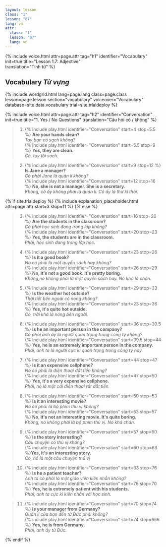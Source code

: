 ```yaml
---
layout: lesson
class: "1"
lesson: "07"
lang: vn
attr:
  class: "1"
  lesson: "07"
  lang: vn
---
```


{%  include voice.html attr=page.attr                     tag="h1"
	identifier="Vocabulary"  init=true
	title="Lesson 1.7: Adjective"        
	translation="Tính từ"
%}

## Vocabulary   *Từ vựng*


{% include wordgrid.html lang=page.lang
		class=page.class 
		lesson=page.lesson 
		section="vocabulary"
		voiceover="Vocabulary"
		database=site.data.vocabulary 
		trial=site.trialdeploy %}


{%  include voice.html attr=page.attr                     tag="h2"
	identifier="Conversation"  init=true
	title="1. Yes / No Questions"
	translation="Câu hỏi có / không"
%}


> 1. {% include play.html identifier="Conversation" start=4 stop=5.5 %} **Are your hands clean?**   
*Tay bạn có sạch không?*       
> {% include play.html identifier="Conversation" start=5.5 stop=9 %} **Yes, they are clean.**    
*Có, tay tôi sạch.*   

> 2. {% include play.html identifier="Conversation" start=9 stop=12 %} **Is Jane a manager?**   
*Có phải Jane là quản lí không?*   
> {% include play.html identifier="Conversation" start=12 stop=16 %} **No, she is not a manager. She is a secretary.**  
*Không, cô ấy không phải là quản lí. Cô ấy là thư kí thôi.*   

{% if site.trialdeploy %}
	{% include explanation_placeholder.html  attr=page.attr     start=3 stop=11 %}
	{% else %}

> 3. {% include play.html identifier="Conversation" start=16 stop=20 %} **Are the students in the classroom?**    
*Có phải học sinh đang trong lớp không?*    
> {% include play.html identifier="Conversation" start=20 stop=23 %} **Yes, the students are in the classroom.**  
*Phải, học sinh đang trong lớp học.*   

> 4. {% include play.html identifier="Conversation" start=23 stop=26 %} **Is it a good book?**   
*Nó có phải là một quyển sách hay không?*      
> {% include play.html identifier="Conversation" start=26 stop=29 %} **No, it's not a good book. It's pretty boring.**      
*Không,nó không phải là một quyển sách hay. Nó khá là chán.*    


> 5. {% include play.html identifier="Conversation" start=29 stop=33 %} **Is the weather hot outside?**   
*Thời tiết bên ngoài có nóng không?*     
> {% include play.html identifier="Conversation" start=23 stop=36 %} **Yes, it's quite hot outside.**    
*Có, trời khá là nóng bên ngoài.*   

> 6. {% include play.html identifier="Conversation" start=36 stop=39.5 %} **Is he an important person in the company?**     
*Có phải anh ấy là người quan trọng trong công ty không?*    
> {% include play.html identifier="Conversation" start=39.5 stop=44 %} **Yes, he is an extremely important person in the company.**    
*Phải, anh ta là người cực kì quan trọng trong công ty này.*    

> 7. {% include play.html identifier="Conversation" start=44 stop=47 %} **Is it an expensive cellphone?**    
*Nó có phải là điện thoại đắt tiền không?*    
> {% include play.html identifier="Conversation" start=47 stop=50 %} **Yes, it's a very expensive cellphone.**   
*Phải, nó là một cái điện thoại rất đắt tiền.*   

  
> 8. {% include play.html identifier="Conversation" start=50 stop=53 %} **Is it an interesting movie?**     
*Nó có phải là bộ phim thú vị không?*    
> {% include play.html identifier="Conversation" start=53 stop=57 %} **No, it's not an interesting movie. It's quite boring.**    
*Không, nó không phải là bộ phim thú vị. Nó khá chán.*    
  
> 9. {% include play.html identifier="Conversation" start=57 stop=60 %} **Is the story interesting?**   
*Câu chuyện có thú vị không?*    
> {% include play.html identifier="Conversation" start=60 stop=63 %}**Yes, it's an interesting story.**    
*Có, nó là một câu chuyện thú vị*    
  
> 10. {% include play.html identifier="Conversation" start=63 stop=76 %} **Is he a patient teacher?**   
*Anh ta có phải là một giáo viên kiên nhẫn không?*   
> {% include play.html identifier="Conversation" start=76 stop=70 %} **Yes, he is extremely patient with his students.**    
*Phải, anh ta cực kì kiên nhẫn với học sinh.*    
  
> 11. {% include play.html identifier="Conversation" start=70 stop=74 %} **Is your manager from Germany?**    
*Quản lí của bạn đến từ Đức phải không?*    
> {% include play.html identifier="Conversation" start=74 stop=666 %} **Yes, he is from Germany.**   
*Phải, anh ấy từ Đức.*   


{% endif %}
